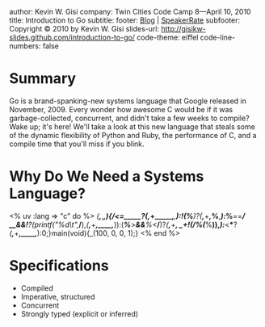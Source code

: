 author: Kevin W. Gisi
company: Twin Cities Code Camp 8&mdash;April 10, 2010
title: Introduction to Go
subtitle:
footer: <a href='http://www.kevingisi.com'>Blog</a> | <a href='http://speakerrate.com/talks/2116-introduction-to-go'>SpeakerRate</a>
subfooter: Copyright &copy; 2010 by Kevin W. Gisi
slides-url: http://gisikw-slides.github.com/introduction-to-go/
code-theme: eiffel
code-line-numbers: false

# Summary

Go is a brand-spanking-new systems language that Google released in November, 2009. Every wonder how awesome C would be if it was garbage-collected, concurrent, and didn't take a few weeks to compile? Wake up; it's here! We'll take a look at this new language that steals some of the dynamic flexibility of Python and Ruby, the performance of C, and a compile time that you'll miss if you blink.

# Why Do We Need a Systems Language?
<% uv :lang => "c" do %>
_(__,___,____,_____){___/__<=_____?_(__,___+_____,____,_____):!(___%__)?_(__,___+_____,___%__,_____):___%__==___/
__&&!____?(printf("%d\t",___/__),_(__,___+_____,____,_____)):(___%__>_____&&___%__<___/__)?_(__,___+_____,
____+!(___/__%(___%__)),_____):___<__*__?_(__,___+_____,____,_____):0;}main(void){_(100, 0, 0, 1);}
<% end %>

# Specifications

- Compiled
- Imperative, structured
- Concurrent
- Strongly typed (explicit or inferred)
